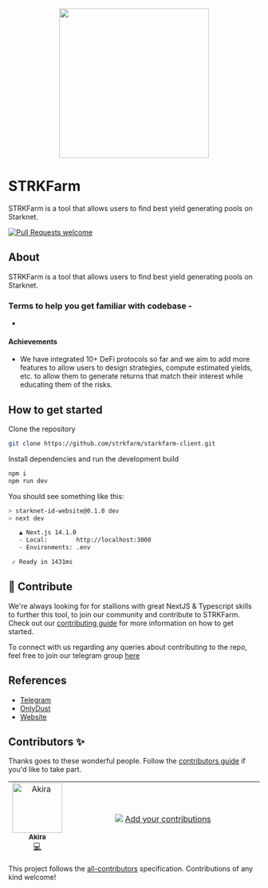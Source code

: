 <!-- prettier-ignore-start -->
<!-- markdownlint-disable -->
<div align="center" style="margin-top:50px">
  <img src="https://avatars.githubusercontent.com/u/165751591?s=200&v=4" height="300">
</div>
<!-- markdownlint-restore -->
<!-- prettier-ignore-end -->


# STRKFarm

STRKFarm is a tool that allows users to find best yield generating pools on Starknet.

[![Pull Requests welcome](https://img.shields.io/badge/PRs-welcome-ff69b4.svg?style=flat-square)](https://github.com/strkfarm/starkfarm-client/issues)

## About

STRKFarm is a tool that allows users to find best yield generating pools on Starknet. 

### Terms to help you get familiar with codebase - 

* 

#### Achievements

* We have integrated 10+ DeFi protocols so far and we aim to add more features to allow users to design strategies, compute estimated yields, etc. to allow them to generate returns that match their interest while educating them of the risks.



## How to get started

Clone the repository
```bash
git clone https://github.com/strkfarm/starkfarm-client.git
```


Install dependencies and run the development build

```bash
npm i
npm run dev
```

You should see something like this:

```sh
> starknet-id-website@0.1.0 dev
> next dev

   ▲ Next.js 14.1.0
   - Local:        http://localhost:3000
   - Environments: .env

 ✓ Ready in 1431ms
```

## 🤝 Contribute

We're always looking for for stallions with great NextJS & Typescript skills to further this tool, to join our community and contribute to STRKFarm. Check out our [contributing guide](./docs/CONTRIBUTING.md)
for more information on how to get started.

To connect with us regarding any queries about contributing to the repo, feel free to join our telegram group [here](https://t.me/+HQ_eHaXmF-1lZDc1)

## References

- [Telegram](https://t.me/+HQ_eHaXmF-1lZDc1)
- [OnlyDust](https://app.onlydust.com/p/strkfarm)
- [Website](https://www.strkfarm.xyz/)


## Contributors ✨

Thanks goes to these wonderful people. Follow the [contributors guide](https://github.com/keep-starknet-strange/art-peace/blob/main/CONTRIBUTING.md) if you'd like to take part.

<!-- ALL-CONTRIBUTORS-LIST:START - Do not remove or modify this section -->
<!-- prettier-ignore-start -->
<!-- markdownlint-disable -->
<table>
    <tbody>
        <tr></tr>
    </tbody>
    <tfoot>
    <tr>
    <td align="center" valign="top" width="14.28%"><a href="https://github.com/akiraonstarknet"><img src="https://avatars.githubusercontent.com/u/156126180?v=4" width="100px;" alt="Akira"/><br /><sub><b>Akira</b></sub></a><br /><a href="https://github.com/strkfarm/starkfarm-client/commits?author=akiraonstarknet" title="Code">💻</a></td>
      <td align="center" size="13px" colspan="7">
        <img src="https://raw.githubusercontent.com/all-contributors/all-contributors-cli/1b8533af435da9854653492b1327a23a4dbd0a10/assets/logo-small.svg">
          <a href="https://all-contributors.js.org/docs/en/bot/usage">Add your contributions</a>
        </img>
      </td>
    </tr>
  </tfoot>
</table>

<!-- markdownlint-restore -->
<!-- prettier-ignore-end -->

<!-- ALL-CONTRIBUTORS-LIST:END -->
This project follows the [all-contributors](https://github.com/all-contributors/all-contributors) specification. Contributions of any kind welcome!
